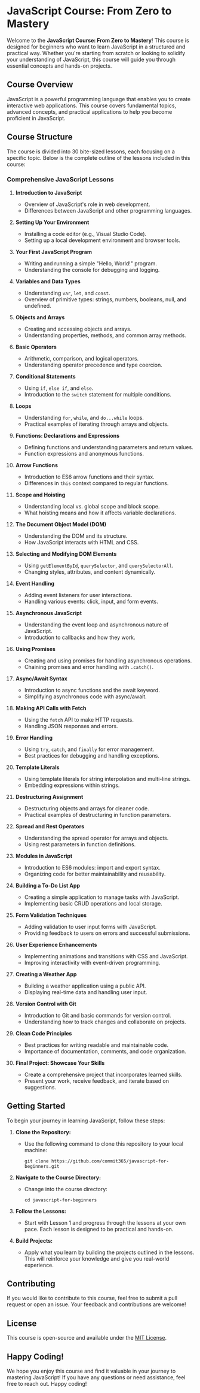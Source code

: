 # JavaScript Course: From Zero to Mastery

Welcome to the **JavaScript Course: From Zero to Mastery**! This course is designed for beginners who want to learn JavaScript in a structured and practical way. Whether you're starting from scratch or looking to solidify your understanding of JavaScript, this course will guide you through essential concepts and hands-on projects.

## Course Overview

JavaScript is a powerful programming language that enables you to create interactive web applications. This course covers fundamental topics, advanced concepts, and practical applications to help you become proficient in JavaScript.

## Course Structure

The course is divided into 30 bite-sized lessons, each focusing on a specific topic. Below is the complete outline of the lessons included in this course:

### Comprehensive JavaScript Lessons

1. **Introduction to JavaScript**
   - Overview of JavaScript's role in web development.
   - Differences between JavaScript and other programming languages.

2. **Setting Up Your Environment**
   - Installing a code editor (e.g., Visual Studio Code).
   - Setting up a local development environment and browser tools.

3. **Your First JavaScript Program**
   - Writing and running a simple "Hello, World!" program.
   - Understanding the console for debugging and logging.

4. **Variables and Data Types**
   - Understanding `var`, `let`, and `const`.
   - Overview of primitive types: strings, numbers, booleans, null, and undefined.

5. **Objects and Arrays**
   - Creating and accessing objects and arrays.
   - Understanding properties, methods, and common array methods.

6. **Basic Operators**
   - Arithmetic, comparison, and logical operators.
   - Understanding operator precedence and type coercion.

7. **Conditional Statements**
   - Using `if`, `else if`, and `else`.
   - Introduction to the `switch` statement for multiple conditions.

8. **Loops**
   - Understanding `for`, `while`, and `do...while` loops.
   - Practical examples of iterating through arrays and objects.

9. **Functions: Declarations and Expressions**
   - Defining functions and understanding parameters and return values.
   - Function expressions and anonymous functions.

10. **Arrow Functions**
    - Introduction to ES6 arrow functions and their syntax.
    - Differences in `this` context compared to regular functions.

11. **Scope and Hoisting**
    - Understanding local vs. global scope and block scope.
    - What hoisting means and how it affects variable declarations.

12. **The Document Object Model (DOM)**
    - Understanding the DOM and its structure.
    - How JavaScript interacts with HTML and CSS.

13. **Selecting and Modifying DOM Elements**
    - Using `getElementById`, `querySelector`, and `querySelectorAll`.
    - Changing styles, attributes, and content dynamically.

14. **Event Handling**
    - Adding event listeners for user interactions.
    - Handling various events: click, input, and form events.

15. **Asynchronous JavaScript**
    - Understanding the event loop and asynchronous nature of JavaScript.
    - Introduction to callbacks and how they work.

16. **Using Promises**
    - Creating and using promises for handling asynchronous operations.
    - Chaining promises and error handling with `.catch()`.

17. **Async/Await Syntax**
    - Introduction to async functions and the await keyword.
    - Simplifying asynchronous code with async/await.

18. **Making API Calls with Fetch**
    - Using the `fetch` API to make HTTP requests.
    - Handling JSON responses and errors.

19. **Error Handling**
    - Using `try`, `catch`, and `finally` for error management.
    - Best practices for debugging and handling exceptions.

20. **Template Literals**
    - Using template literals for string interpolation and multi-line strings.
    - Embedding expressions within strings.

21. **Destructuring Assignment**
    - Destructuring objects and arrays for cleaner code.
    - Practical examples of destructuring in function parameters.

22. **Spread and Rest Operators**
    - Understanding the spread operator for arrays and objects.
    - Using rest parameters in function definitions.

23. **Modules in JavaScript**
    - Introduction to ES6 modules: import and export syntax.
    - Organizing code for better maintainability and reusability.

24. **Building a To-Do List App**
    - Creating a simple application to manage tasks with JavaScript.
    - Implementing basic CRUD operations and local storage.

25. **Form Validation Techniques**
    - Adding validation to user input forms with JavaScript.
    - Providing feedback to users on errors and successful submissions.

26. **User Experience Enhancements**
    - Implementing animations and transitions with CSS and JavaScript.
    - Improving interactivity with event-driven programming.

27. **Creating a Weather App**
    - Building a weather application using a public API.
    - Displaying real-time data and handling user input.

28. **Version Control with Git**
    - Introduction to Git and basic commands for version control.
    - Understanding how to track changes and collaborate on projects.

29. **Clean Code Principles**
    - Best practices for writing readable and maintainable code.
    - Importance of documentation, comments, and code organization.

30. **Final Project: Showcase Your Skills**
    - Create a comprehensive project that incorporates learned skills.
    - Present your work, receive feedback, and iterate based on suggestions.

## Getting Started

To begin your journey in learning JavaScript, follow these steps:

1. **Clone the Repository:**
   - Use the following command to clone this repository to your local machine:
     ```
     git clone https://github.com/commit365/javascript-for-beginners.git
     ```

2. **Navigate to the Course Directory:**
   - Change into the course directory:
     ```
     cd javascript-for-beginners
     ```

3. **Follow the Lessons:**
   - Start with Lesson 1 and progress through the lessons at your own pace. Each lesson is designed to be practical and hands-on.

4. **Build Projects:**
   - Apply what you learn by building the projects outlined in the lessons. This will reinforce your knowledge and give you real-world experience.

## Contributing

If you would like to contribute to this course, feel free to submit a pull request or open an issue. Your feedback and contributions are welcome!

## License

This course is open-source and available under the [MIT License](LICENSE).

## Happy Coding!

We hope you enjoy this course and find it valuable in your journey to mastering JavaScript! If you have any questions or need assistance, feel free to reach out. Happy coding!